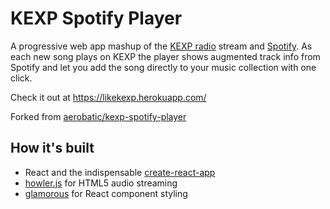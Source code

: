 # KEXP Spotify Player

A progressive web app mashup of the [KEXP radio](http://www.kexp.org) stream and [Spotify](https://www.spotify.com). As each new song plays on KEXP the player shows augmented track info from Spotify and let you add the song directly to your music collection with one click.

Check it out at https://likekexp.herokuapp.com/

Forked from [aerobatic/kexp-spotify-player](https://github.com/aerobatic/kexp-spotify-player)

## How it's built

* React and the indispensable [create-react-app](https://github.com/facebookincubator/create-react-app)
* [howler.js](https://howlerjs.com/) for HTML5 audio streaming
* [glamorous](https://github.com/paypal/glamorous) for React component styling